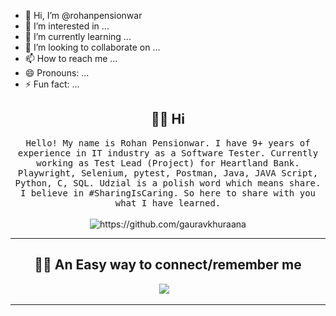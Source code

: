 - 👋 Hi, I’m @rohanpensionwar
- 👀 I’m interested in ...
- 🌱 I’m currently learning ...
- 💞️ I’m looking to collaborate on ...
- 📫 How to reach me ...
- 😄 Pronouns: ...
- ⚡ Fun fact: ...

<!---
rohanpensionwar/rohanpensionwar is a ✨ special ✨ repository because its `README.md` (this file) appears on your GitHub profile.
You can click the Preview link to take a look at your changes.
--->

<!--

<h1 align="center"> 👋 </h1>
<div align="center">
  <img src="https://github.com/gauravkhurana/gauravkhurana/blob/master/images/header.gif" alt="header"/>
</div>
<p align="center"> (Open for Learning)</p>  --->  

<h2 align="center"> 👨‍💻 Hi</h2>
<p align="center">
  <samp>Hello! My name is Rohan Pensionwar. I have 9+ years of experience in IT industry as a Software Tester. Currently working as Test Lead (Project) for Heartland Bank. 
    Playwright, Selenium, pytest, Postman, Java, JAVA Script, Python, C, SQL. Udzial is a polish word which means share. I believe in #SharingIsCaring. So here to share with you what I have learned.
  </samp>
  <br> <br>
  <img src="https://img.shields.io/badge/Tester-FF9522?style=for-the-badge&logo=tester&logoColor=white" alt="https://github.com/gauravkhuraana" />

  </p>

<hr>
<h2 align="center"> 👨‍💻 An Easy way to connect/remember me</h2>
<p align="center" align='right'>
  <a align="center" target="_blank"href="www.linkedin.com/in/rohan-pensionwar"><img src="https://img.shields.io/badge/lets learn from each other -     linktr.ee/gauravkhurana   -brown" /></a>&nbsp;&nbsp;&nbsp;
<hr>
